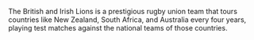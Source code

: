 The British and Irish Lions is a prestigious rugby union team that tours countries like New Zealand, South Africa, and Australia every four years, playing test matches against the national teams of those countries.
